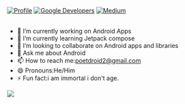 <a href="https://github.com/AndroidPoet"><img alt="Profile" src="https://github.com/AndroidPoet/androidpoet.github.io/blob/main/badges/style-AndroidPoet-blue.svg"/></a> 
<a href="https://devlibrary.withgoogle.com/authors/AndroidPoet"><img alt="Google Developers" src="https://github.com/AndroidPoet/androidpoet.github.io/blob/main/badges/GoogleDevelopers.svg"/></a> 
<a href="https://medium.com/@androidpoet"><img alt="Medium" src="https://github.com/AndroidPoet/androidpoet.github.io/blob/main/badges/Story-Medium.svg"/></a>
</br></br>

- 🔭 I’m currently working on Android Apps
- 🌱 I’m currently learning Jetpack compose 
- 👯 I’m looking to collaborate on Android apps and libraries 
- 💬 Ask me about Android
- 📫 How to reach me:poetdroid2@gmail.com
- 😄 Pronouns:He/Him
- ⚡ Fun fact:i am immortal i don't age.
 <img align="center" src="https://github-readme-stats.vercel.app/api?username=AndroidPoet">
